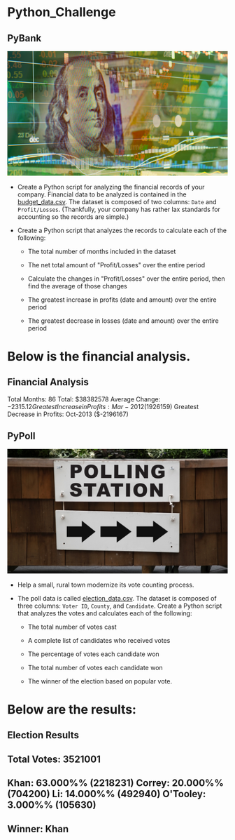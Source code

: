 # Python_Challenge
## PyBank

![Revenue](images/revenue-per-lead.png)

* Create a Python script for analyzing the financial records of your company. Financial data to be analyzed is contained in the [budget_data.csv](PyBank/Resources/budget_data.csv). The dataset is composed of two columns: `Date` and `Profit/Losses`. (Thankfully, your company has rather lax standards for accounting so the records are simple.)

* Create a Python script that analyzes the records to calculate each of the following:

  * The total number of months included in the dataset

  * The net total amount of "Profit/Losses" over the entire period

  * Calculate the changes in "Profit/Losses" over the entire period, then find the average of those changes

  * The greatest increase in profits (date and amount) over the entire period

  * The greatest decrease in losses (date and amount) over the entire period

# Below is the financial analysis.

Financial Analysis 
-------------------- 
Total Months: 86
Total: $38382578
Average Change: $-2315.12
Greatest Increase in Profits: Mar-2012  ($1926159)
Greatest Decrease in Profits: Oct-2013  ($-2196167)


## PyPoll

![Vote Counting](images/Vote_counting.png)

* Help a small, rural town modernize its vote counting process.

* The poll data is called [election_data.csv](PyPoll/Resources/election_data.csv). The dataset is composed of three columns: `Voter ID`, `County`, and `Candidate`. Create a Python script that analyzes the votes and calculates each of the following:

  * The total number of votes cast

  * A complete list of candidates who received votes

  * The percentage of votes each candidate won

  * The total number of votes each candidate won

  * The winner of the election based on popular vote.

# Below are the results:

Election Results
---------------------------- 
Total Votes: 3521001
---------------------------- 
Khan:  63.000%%  (2218231)
Correy:  20.000%%  (704200)
Li:  14.000%%  (492940)
O'Tooley:  3.000%%  (105630)
---------------------------- 
Winner:  Khan
---------------------------- 
